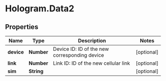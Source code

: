 # Hologram.Data2

## Properties
Name | Type | Description | Notes
------------ | ------------- | ------------- | -------------
**device** | **Number** | Device ID: ID of the new corresponding device | [optional] 
**link** | **Number** | Link ID: ID of the new cellular link | [optional] 
**sim** | **String** |  | [optional] 


